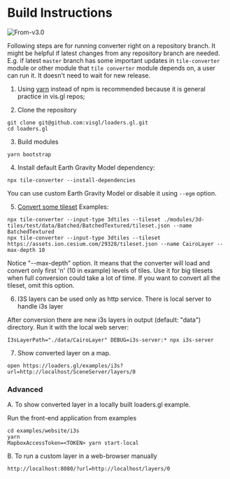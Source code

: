 # Build Instructions

<p class="badges">
  <img src="https://img.shields.io/badge/From-v3.0-blue.svg?style=flat-square" alt="From-v3.0" />
</p>

Following steps are for running converter right on a repository branch. It might be helpful if latest changes from any repository branch are needed. E.g. if latest `master` branch has some important updates in `tile-converter` module or other module that `tile converter` module depends on, a user can run it. It doesn't need to wait for new release.

1. Using [yarn](https://yarnpkg.com/getting-started/install) instead of npm is recommended because it is general practice in vis.gl repos;

2. Clone the repository

```
git clone git@github.com:visgl/loaders.gl.git
cd loaders.gl
```

3. Build modules

```
yarn bootstrap
```

4. Install default Earth Gravity Model dependency:

```
npx tile-converter --install-dependencies
```

You can use custom Earth Gravity Model or disable it using `--egm` option.

5. [Convert some tileset](/docs/modules/tile-converter/cli-reference/tile-converter)
   Examples:

```
npx tile-converter --input-type 3dtiles --tileset ./modules/3d-tiles/test/data/Batched/BatchedTextured/tileset.json --name BatchedTextured
npx tile-converter --input-type 3dtiles --tileset https://assets.ion.cesium.com/29328/tileset.json --name CairoLayer --max-depth 10
```

Notice "--max-depth" option. It means that the converter will load and convert only first 'n' (10 in example) levels of tiles. Use it for big tilesets when full conversion could take a lot of time. If you want to convert all the tileset, omit this option.

6. I3S layers can be used only as http service. There is local server to handle i3s layer

After conversion there are new i3s layers in output (default: "data") directory. Run it with the local web server:

```
I3sLayerPath="./data/CairoLayer" DEBUG=i3s-server:* npx i3s-server
```

7. Show converted layer on a map.

```
open https://loaders.gl/examples/i3s?url=http://localhost/SceneServer/layers/0
```

### Advanced

A. To show converted layer in a locally built loaders.gl example.

Run the front-end application from examples

```
cd examples/website/i3s
yarn
MapboxAccessToken=<TOKEN> yarn start-local
```

B. To run a custom layer in a web-browser manually

```
http://localhost:8080/?url=http://localhost/layers/0
```
